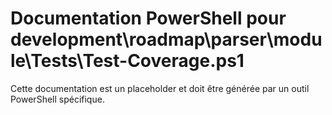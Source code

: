 # Documentation PowerShell pour development\roadmap\parser\module\Tests\Test-Coverage.ps1

Cette documentation est un placeholder et doit être générée par un outil PowerShell spécifique.
